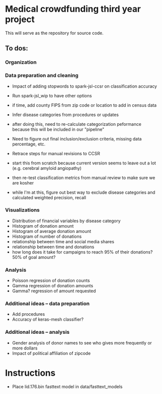 # Medical crowdfunding third year project

This will serve as the repository for source code.

## To dos:

### Organization

### Data preparation and cleaning
-	Impact of adding stopwords to spark-jsl-ccsr on classification accuracy
-	Run spark-jsl_wip to have other options
-	if time, add county FIPS from zip code or location to add in census data
-	Infer disease categories from procedures or updates
  - after doing this, need to re-calculate categorization peformance because this will be included in our "pipeline"
- Need to figure out final inclusion/exclusion criteria, missing data percentage, etc.

- Retrace steps for manual revisions to CCSR
- start this from scratch because current version seems to leave out a lot (e.g. cerebral amyloid angiopathy)
- then re-test classification metrics from manual review to make sure we are kosher
- while I'm at this, figure out best way to exclude disease categories and calculated weighted precision, recall


### Visualizations
-	Distribution of financial variables by disease category
-	Histogram of donation amount
-	Histogram of average donation amount
-	Histogram of number of donations
- relationship between time and social media shares
- relationship between time and donations
- how long does it take for campaigns to reach 95% of their donations? 50% of goal amount?

### Analysis
-	Poisson regression of donation counts
-	Gamma regression of donation amounts
- Gamma? regression of amount requested

### Additional ideas – data preparation
-	Add procedures
- Accuracy of keras-mesh classifier?

### Additional ideas – analysis
-	Gender analysis of donor names to see who gives more frequently or more dollars
-	Impact of political affiliation of zipcode





# Instructions

- Place lid.176.bin fasttext model in data/fasttext_models
